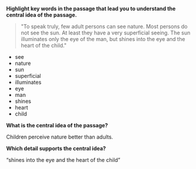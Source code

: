 **Highlight key words in the passage that lead you to understand the central idea of the passage.**

>"To speak truly, few adult persons can see nature. Most persons do not see the sun. At least they have a very superficial seeing. The sun illuminates only the eye of the man, but shines into the eye and the heart of the child."

- see
- nature
- sun
- superficial
- illuminates
- eye
- man
- shines
- heart
- child

**What is the central idea of the passage?**

Children perceive nature better than adults.

**Which detail supports the central idea?**

“shines into the eye and the heart of the child”


